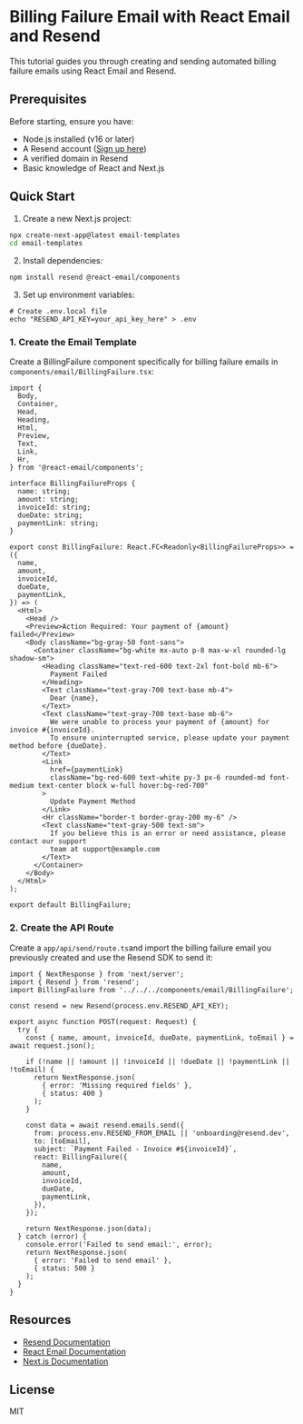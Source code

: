 # Billing Failure Email with React Email and Resend

This tutorial guides you through creating and sending automated billing failure emails using React Email and Resend. 

## Prerequisites

Before starting, ensure you have:
- Node.js installed (v16 or later)
- A Resend account ([Sign up here](https://resend.com))
- A verified domain in Resend
- Basic knowledge of React and Next.js

## Quick Start

1. Create a new Next.js project:
```bash
npx create-next-app@latest email-templates
cd email-templates
```

2. Install dependencies:
```bash
npm install resend @react-email/components
```

3. Set up environment variables:
```
# Create .env.local file
echo "RESEND_API_KEY=your_api_key_here" > .env
```

### 1. Create the Email Template

Create a BillingFailure component specifically for billing failure emails in  `components/email/BillingFailure.tsx`:

```
import {
  Body,
  Container,
  Head,
  Heading,
  Html,
  Preview,
  Text,
  Link,
  Hr,
} from '@react-email/components';

interface BillingFailureProps {
  name: string;
  amount: string;
  invoiceId: string;
  dueDate: string;
  paymentLink: string;
}

export const BillingFailure: React.FC<Readonly<BillingFailureProps>> = ({
  name,
  amount,
  invoiceId,
  dueDate,
  paymentLink,
}) => (
  <Html>
    <Head />
    <Preview>Action Required: Your payment of {amount} failed</Preview>
    <Body className="bg-gray-50 font-sans">
      <Container className="bg-white mx-auto p-8 max-w-xl rounded-lg shadow-sm">
        <Heading className="text-red-600 text-2xl font-bold mb-6">
          Payment Failed
        </Heading>
        <Text className="text-gray-700 text-base mb-4">
          Dear {name},
        </Text>
        <Text className="text-gray-700 text-base mb-6">
          We were unable to process your payment of {amount} for invoice #{invoiceId}. 
          To ensure uninterrupted service, please update your payment method before {dueDate}.
        </Text>
        <Link 
          href={paymentLink}
          className="bg-red-600 text-white py-3 px-6 rounded-md font-medium text-center block w-full hover:bg-red-700"
        >
          Update Payment Method
        </Link>
        <Hr className="border-t border-gray-200 my-6" />
        <Text className="text-gray-500 text-sm">
          If you believe this is an error or need assistance, please contact our support 
          team at support@example.com
        </Text>
      </Container>
    </Body>
  </Html>
);

export default BillingFailure;
```

### 2. Create the API Route

Create a `app/api/send/route.ts`and import the billing failure email you previously created and use the Resend SDK to send it:

```
import { NextResponse } from 'next/server';
import { Resend } from 'resend';
import BillingFailure from '../../../components/email/BillingFailure';

const resend = new Resend(process.env.RESEND_API_KEY);

export async function POST(request: Request) {
  try {
    const { name, amount, invoiceId, dueDate, paymentLink, toEmail } = await request.json();

    if (!name || !amount || !invoiceId || !dueDate || !paymentLink || !toEmail) {
      return NextResponse.json(
        { error: 'Missing required fields' },
        { status: 400 }
      );
    }

    const data = await resend.emails.send({
      from: process.env.RESEND_FROM_EMAIL || 'onboarding@resend.dev',
      to: [toEmail],
      subject: `Payment Failed - Invoice #${invoiceId}`,
      react: BillingFailure({
        name,
        amount,
        invoiceId,
        dueDate,
        paymentLink,
      }),
    });

    return NextResponse.json(data);
  } catch (error) {
    console.error('Failed to send email:', error);
    return NextResponse.json(
      { error: 'Failed to send email' },
      { status: 500 }
    );
  }
}
```



## Resources

- [Resend Documentation](https://resend.com/docs)
- [React Email Documentation](https://react.email/docs)
- [Next.js Documentation](https://nextjs.org/docs)

## License

MIT